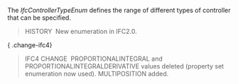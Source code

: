 ﻿The _IfcControllerTypeEnum_ defines the range of different types of controller that can be specified.

> HISTORY&nbsp; New enumeration in IFC2.0.

{ .change-ifc4}
> IFC4 CHANGE&nbsp; PROPORTIONALINTEGRAL and PROPORTIONALINTEGRALDERIVATIVE values deleted (property set enumeration now used). MULTIPOSITION added.
